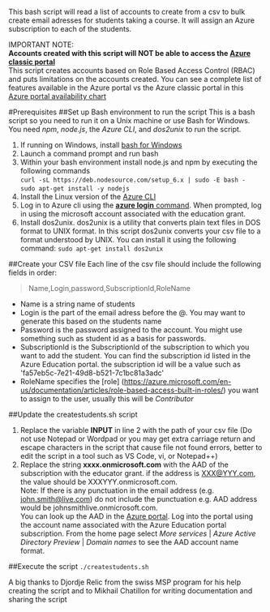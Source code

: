 This bash script will read a list of accounts to create from a csv to bulk create email adresses for students taking a course. It will assign an Azure subscription to each of the students.

IMPORTANT NOTE:   
**Accounts created with this script will NOT be able to access the [Azure classic portal](https://manage.windowsazure.com)**   
This script creates accounts based on Role Based Access Control (RBAC) and puts limitations on the accounts created. You can see a complete list of features available in 
the Azure portal vs the Azure classic portal in this [Azure portal availability chart](https://azure.microsoft.com/en-us/features/azure-portal/availability/)

#Prerequisites
##Set up Bash environment to run the script
This is a bash script so you need to run it on a Unix machine or use Bash for Windows. You need *npm*, *node.js*, the *Azure CLI*, and *dos2unix* to run the script.

1. If running on Windows, install [bash for Windows](https://msdn.microsoft.com/en-us/commandline/wsl/install_guide)
2. Launch a command prompt and run bash 
3. Within your bash environment install node.js and npm by executing the following commands  
`curl -sL https://deb.nodesource.com/setup_6.x | sudo -E bash -`  
`sudo apt-get install -y nodejs`
4. Install the Linux version of the [Azure CLI](https://azure.microsoft.com/en-us/documentation/articles/xplat-cli-install/) 
5. Log in to Azure cli using the [**azure login** command](https://azure.microsoft.com/en-us/documentation/articles/xplat-cli-connect/). When prompted, log in 
using the microsoft account associated with the education grant.
6. Install dos2unix. dos2unix is a utility that converts plain text files in DOS format to UNIX format. In this script dos2unix converts 
your csv file to a format understood by UNIX. You can install it using the following command:
`sudo apt-get install dos2unix`

##Create your CSV file
Each line of the csv file should include the following fields in order:
> Name,Login,password,SubscriptionId,RoleName

* Name is a string name of students
* Login is the part of the email adress before the @. You may want to generate this based on the students name
* Password is the password assigned to the account. You might use something such as student id as a basis for passwords.
* SubscriptionId is the SubscriptionId of the subscription to which you want to add the student. You can find the subscription 
id listed in the Azure Education portal. 
the subscription id will be a value such as 'fa57eb5c-7e21-49d8-b521-7c1bc81a3adc'
* RoleName specifies the [role] (https://azure.microsoft.com/en-us/documentation/articles/role-based-access-built-in-roles/) you want to assign to the user, usually this will be *Contributor* 

##Update the createstudents.sh script 
1. Replace the variable **INPUT** in line 2 with the path of your csv file (Do not use Notepad or Wordpad or you may get extra carriage return and escape
characters in the script that cause file not found errors, better to edit the script in a tool such as VS Code, vi, or Notepad++) 
2. Replace the string **xxxx.onmicrosoft.com** with the AAD of the subscription with the educator grant. if the address is XXX@YYY.com, the value should be XXXYYY.onmicrosoft.com.    
Note: If there is any punctuation in the email address (e.g. john.smith@live.com) do not include the punctuation e.g. AAD address would be johnsmithlive.onmicrosoft.com.  
You can look up the AAD in the [Azure portal](http://portal.azure.com).  Log into the portal using the account name associated with the Azure Education portal subscription. From the home page 
select *More services* | *Azure Active Directory Preview* | *Domain names* to see the AAD account name format. 

##Execute the script
`./createstudents.sh`

A big thanks to Djordje Relic from the swiss MSP program for his help creating the script and to Mikhail Chatillon for writing documentation and sharing the script
